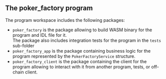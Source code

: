 ## The **poker_factory** program

The program workspace includes the following packages:
- `poker_factory` is the package allowing to build WASM binary for the program and IDL file for it.  
  The package also includes integration tests for the program in the `tests` sub-folder
- `poker_factory_app` is the package containing business logic for the program represented by the `PokerFactoryService` structure.  
- `poker_factory_client` is the package containing the client for the program allowing to interact with it from another program, tests, or
  off-chain client.


